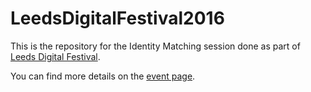 # LeedsDigitalFestival2016

This is the repository for the Identity Matching session done as part of [Leeds Digital Festival](http://www.leedsdigitalfestival.org/).

You can find more details on the [event page](http://www.leedsdigitalfestival.org/city/leeds/event/code-dojo-identity-matching/).
